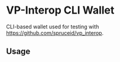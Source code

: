 # VP-Interop CLI Wallet

CLI-based wallet used for testing with https://github.com/spruceid/vp_interop.

## Usage

```bash
```

